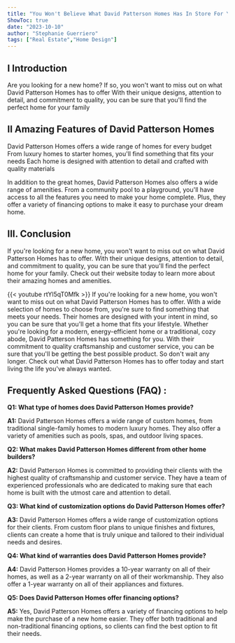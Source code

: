 ```yaml
---
title: "You Won't Believe What David Patterson Homes Has In Store For You!"
ShowToc: true 
date: "2023-10-10"
author: "Stephanie Guerriero" 
tags: ["Real Estate","Home Design"]
---
```

## I Introduction
Are you looking for a new home? If so, you won't want to miss out on what David Patterson Homes has to offer With their unique designs, attention to detail, and commitment to quality, you can be sure that you'll find the perfect home for your family 

## II Amazing Features of David Patterson Homes
David Patterson Homes offers a wide range of homes for every budget From luxury homes to starter homes, you'll find something that fits your needs Each home is designed with attention to detail and crafted with quality materials 

In addition to the great homes, David Patterson Homes also offers a wide range of amenities. From a community pool to a playground, you'll have access to all the features you need to make your home complete. Plus, they offer a variety of financing options to make it easy to purchase your dream home. 

## III. Conclusion
If you're looking for a new home, you won't want to miss out on what David Patterson Homes has to offer. With their unique designs, attention to detail, and commitment to quality, you can be sure that you'll find the perfect home for your family. Check out their website today to learn more about their amazing homes and amenities.

{{< youtube rtYl5qT0Mfk >}} 
If you're looking for a new home, you won't want to miss out on what David Patterson Homes has to offer. With a wide selection of homes to choose from, you're sure to find something that meets your needs. Their homes are designed with your intent in mind, so you can be sure that you'll get a home that fits your lifestyle. Whether you're looking for a modern, energy-efficient home or a traditional, cozy abode, David Patterson Homes has something for you. With their commitment to quality craftsmanship and customer service, you can be sure that you'll be getting the best possible product. So don't wait any longer. Check out what David Patterson Homes has to offer today and start living the life you've always wanted.

## Frequently Asked Questions (FAQ) :
**Q1: What type of homes does David Patterson Homes provide?**

**A1:** David Patterson Homes offers a wide range of custom homes, from traditional single-family homes to modern luxury homes. They also offer a variety of amenities such as pools, spas, and outdoor living spaces.

**Q2: What makes David Patterson Homes different from other home builders?**

**A2:** David Patterson Homes is committed to providing their clients with the highest quality of craftsmanship and customer service. They have a team of experienced professionals who are dedicated to making sure that each home is built with the utmost care and attention to detail.

**Q3: What kind of customization options do David Patterson Homes offer?**

**A3:** David Patterson Homes offers a wide range of customization options for their clients. From custom floor plans to unique finishes and fixtures, clients can create a home that is truly unique and tailored to their individual needs and desires.

**Q4: What kind of warranties does David Patterson Homes provide?**

**A4:** David Patterson Homes provides a 10-year warranty on all of their homes, as well as a 2-year warranty on all of their workmanship. They also offer a 1-year warranty on all of their appliances and fixtures.

**Q5: Does David Patterson Homes offer financing options?**

**A5:** Yes, David Patterson Homes offers a variety of financing options to help make the purchase of a new home easier. They offer both traditional and non-traditional financing options, so clients can find the best option to fit their needs.




